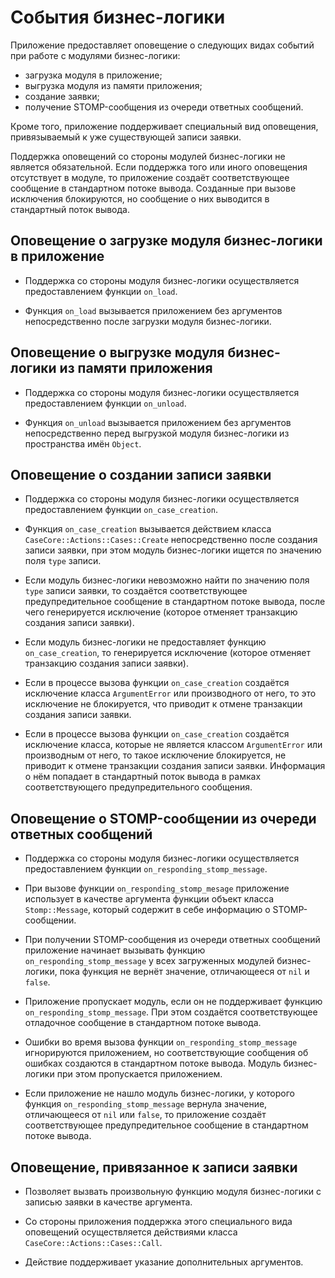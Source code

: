 # События бизнес-логики

Приложение предоставляет оповещение о следующих видах событий при работе с
модулями бизнес-логики:

*   загрузка модуля в приложение;
*   выгрузка модуля из памяти приложения;
*   создание заявки;
*   получение STOMP-сообщения из очереди ответных сообщений.

Кроме того, приложение поддерживает специальный вид оповещения, привязываемый к
уже существующей записи заявки.

Поддержка оповещений со стороны модулей бизнес-логики не является обязательной.
Если поддержка того или иного оповещения отсутствует в модуле, то приложение
создаёт соответствующее сообщение в стандартном потоке вывода. Созданные при
вызове исключения блокируются, но сообщение о них выводится в стандартный поток
вывода.

## Оповещение о загрузке модуля бизнес-логики в приложение

*   Поддержка со стороны модуля бизнес-логики осуществляется предоставлением
    функции `on_load`.

*   Функция `on_load` вызывается приложением без аргументов непосредственно
    после загрузки модуля бизнес-логики.

## Оповещение о выгрузке модуля бизнес-логики из памяти приложения

*   Поддержка со стороны модуля бизнес-логики осуществляется предоставлением
    функции `on_unload`.

*   Функция `on_unload` вызывается приложением без аргументов непосредственно
    перед выгрузкой модуля бизнес-логики из пространства имён `Object`.

## Оповещение о создании записи заявки

*   Поддержка со стороны модуля бизнес-логики осуществляется предоставлением
    функции `on_case_creation`.

*   Функция `on_case_creation` вызывается действием класса
    `CaseCore::Actions::Cases::Create` непосредственно после создания записи
    заявки, при этом модуль бизнес-логики ищется по значению поля `type`
    записи.

*   Если модуль бизнес-логики невозможно найти по значению поля `type` записи
    заявки, то создаётся соответствующее предупредительное сообщение в
    стандартном потоке вывода, после чего генерируется исключение (которое
    отменяет транзакцию создания записи заявки).

*   Если модуль бизнес-логики не предоставляет функцию `on_case_creation`, то
    генерируется исключение (которое отменяет транзакцию создания записи
    заявки).

*   Если в процессе вызова функции `on_case_creation` создаётся исключение
    класса `ArgumentError` или производного от него, то это исключение не
    блокируется, что приводит к отмене транзакции создания записи заявки.

*   Если в процессе вызова функции `on_case_creation` создаётся исключение
    класса, которые не является классом `ArgumentError` или производным от
    него, то такое исключение блокируется, не приводит к отмене транзакции
    создания записи заявки. Информация о нём попадает в стандартный поток
    вывода в рамках соответствующего предупредительного сообщения.

## Оповещение о STOMP-сообщении из очереди ответных сообщений

*   Поддержка со стороны модуля бизнес-логики осуществляется предоставлением
    функции `on_responding_stomp_message`.

*   При вызове функции `on_responding_stomp_mesage` приложение использует в
    качестве аргумента функции объект класса `Stomp::Message`, который
    содержит в себе информацию о STOMP-сообщении.

*   При получении STOMP-сообщения из очереди ответных сообщений приложение
    начинает вызывать функцию `on_responding_stomp_message` у всех загруженных
    модулей бизнес-логики, пока функция не вернёт значение, отличающееся от
    `nil` и `false`.

*   Приложение пропускает модуль, если он не поддерживает функцию
    `on_responding_stomp_message`. При этом создаётся соответствующее
    отладочное сообщение в стандартном потоке вывода.

*   Ошибки во время вызова функции `on_responding_stomp_message` игнорируются
    приложением, но соответствующие сообщения об ошибках создаются в
    стандартном потоке вывода. Модуль бизнес-логики при этом пропускается
    приложением.

*   Если приложение не нашло модуль бизнес-логики, у которого функция
    `on_responding_stomp_message` вернула значение, отличающееся от `nil` или
    `false`, то приложение создаёт соответствующее предупредительное сообщение
    в стандартном потоке вывода.

## Оповещение, привязанное к записи заявки

*   Позволяет вызвать произвольную функцию модуля бизнес-логики с записью
    заявки в качестве аргумента.

*   Со стороны приложения поддержка этого специального вида оповещений
    осуществляется действиями класса `CaseCore::Actions::Cases::Call`.

*   Действие поддерживает указание дополнительных аргументов.
